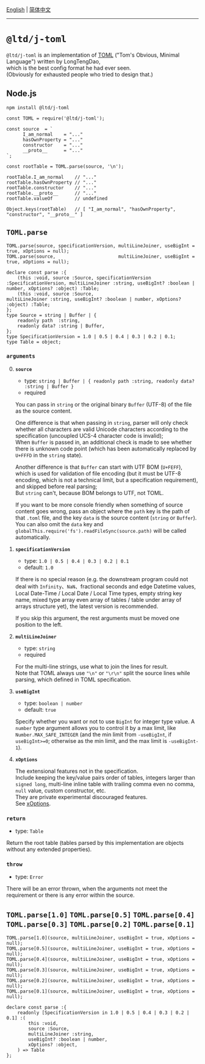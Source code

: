 ﻿[English](https://GitHub.com/LongTengDao/j-toml/tree/master/docs/English/) | [简体中文](https://GitHub.com/LongTengDao/j-toml/tree/master/docs/简体中文/)
___

`@ltd/j-toml`
=============

`@ltd/j-toml` is an implementation of [TOML](https://TOML.io/) ("Tom's Obvious, Minimal Language") written by LongTengDao,  
which is the best config format he had ever seen.  
(Obviously for exhausted people who tried to design that.)

Node.js
-------

```
npm install @ltd/j-toml
```

```
const TOML = require('@ltd/j-toml');

const source  = `
      I_am_normal    = "..."
      hasOwnProperty = "..."
      constructor    = "..."
      __proto__      = "..."
`;

const rootTable = TOML.parse(source, '\n');

rootTable.I_am_normal    // "..."
rootTable.hasOwnProperty // "..."
rootTable.constructor    // "..."
rootTable.__proto__      // "..."
rootTable.valueOf        // undefined

Object.keys(rootTable)   // [ "I_am_normal", "hasOwnProperty", "constructor", "__proto__" ]
```

`TOML.parse`
------------

```
TOML.parse(source, specificationVersion, multiLineJoiner, useBigInt = true, xOptions = null);
TOML.parse(source,                       multiLineJoiner, useBigInt = true, xOptions = null);
```

```
declare const parse :{
    (this :void, source :Source, specificationVersion :SpecificationVersion, multiLineJoiner :string, useBigInt? :boolean | number, xOptions? :object) :Table;
    (this :void, source :Source,                                             multiLineJoiner :string, useBigInt? :boolean | number, xOptions? :object) :Table;
};
type Source = string | Buffer | {
    readonly path  :string,
    readonly data? :string | Buffer,
};
type SpecificationVersion = 1.0 | 0.5 | 0.4 | 0.3 | 0.2 | 0.1;
type Table = object;
```

### `arguments`

0.  **`source`**
    
    *   type: `string | Buffer | { readonly path :string, readonly data? :string | Buffer }`
    *   required
    
    You can pass in `string` or the original binary `Buffer` (UTF-8) of the file as the source content.
    
    One difference is that when passing in `string`, parser will only check whether all characters are valid Unicode characters according to the specification (uncoupled UCS-4 character code is invalid);  
    When `Buffer` is passed in, an additional check is made to see whether there is unknown code point (which has been automatically replaced by `U+FFFD` in the `string` state).
    
    Another difference is that `Buffer` can start with UTF BOM (`U+FEFF`), which is used for validation of file encoding (but it must be UTF-8 encoding, which is not a technical limit, but a specification requirement), and skipped before real parsing;  
    But `string` can't, because BOM belongs to UTF, not TOML.
    
    If you want to be more console friendly when something of source content goes wrong, pass an object where the `path` key is the path of that `.toml` file, and the key `data` is the source content (`string` or `Buffer`).  
    You can also omit the `data` key and `globalThis.require('fs').readFileSync(source.path)` will be called automatically.
    
1.  **`specificationVersion`**
    
    *   type: `1.0 | 0.5 | 0.4 | 0.3 | 0.2 | 0.1`
    *   default: `1.0`
    
    If there is no special reason (e.g. the downstream program could not deal with `Infinity`、`NaN`、fractional seconds and edge Datetime values, Local Date-Time / Local Date / Local Time types, empty string key name, mixed type array even array of tables / table under array of arrays structure yet), the latest version is recommended.
    
    If you skip this argument, the rest arguments must be moved one position to the left.
    
2.  **`multiLineJoiner`**
    
    *   type: `string`
    *   required
    
    For the multi-line strings, use what to join the lines for result.  
    Note that TOML always use `"\n"` or `"\r\n"` split the source lines while parsing, which defined in TOML specification.
    
3.  **`useBigInt`**
    
    *   type: `boolean | number`
    *   default: `true`
    
    Specify whether you want or not to use `BigInt` for integer type value. A `number` type argument allows you to control it by a max limit, like `Number.MAX_SAFE_INTEGER` (and the min limit from `-useBigInt`, if `useBigInt>=0`; otherwise as the min limit, and the max limit is `-useBigInt-1`).
    
4.  **`xOptions`**
    
    The extensional features not in the specification.  
    Include keeping the key/value pairs order of tables, integers larger than `signed long`, multi-line inline table with trailing comma even no comma, `null` value, custom constructor, etc.  
    They are private experimental discouraged features.  
    See [xOptions](https://GitHub.com/LongTengDao/j-toml/blob/master/docs/English/xOptions.md).

### `return`

*   type: `Table`

Return the root table (tables parsed by this implementation are objects without any extended properties).

### `throw`

*   type: `Error`

There will be an error thrown, when the arguments not meet the requirement or there is any error within the source.

`TOML.parse[1.0]` `TOML.parse[0.5]` `TOML.parse[0.4]` `TOML.parse[0.3]` `TOML.parse[0.2]` `TOML.parse[0.1]`
-----------------------------------------------------------------------------------------------------------

```
TOML.parse[1.0](source, multiLineJoiner, useBigInt = true, xOptions = null);
TOML.parse[0.5](source, multiLineJoiner, useBigInt = true, xOptions = null);
TOML.parse[0.4](source, multiLineJoiner, useBigInt = true, xOptions = null);
TOML.parse[0.3](source, multiLineJoiner, useBigInt = true, xOptions = null);
TOML.parse[0.2](source, multiLineJoiner, useBigInt = true, xOptions = null);
TOML.parse[0.1](source, multiLineJoiner, useBigInt = true, xOptions = null);
```

```
declare const parse :{
    readonly [SpecificationVersion in 1.0 | 0.5 | 0.4 | 0.3 | 0.2 | 0.1] :(
        this :void,
        source :Source,
        multiLineJoiner :string,
        useBigInt? :boolean | number,
        xOptions? :object,
    ) => Table
};
```
